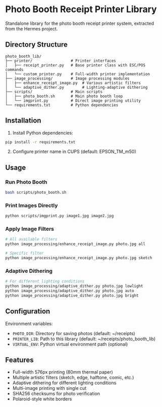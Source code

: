 # Photo Booth Receipt Printer Library

Standalone library for the photo booth receipt printer system, extracted from the Hermes project.

## Directory Structure

```
photo_booth_lib/
├── printer/                 # Printer interfaces
│   ├── receipt_printer.py   # Base printer class with ESC/POS commands
│   └── custom_printer.py    # Full-width printer implementation
├── image_processing/        # Image processing modules
│   ├── enhance_receipt_image.py  # Various artistic filters
│   └── adaptive_dither.py        # Lighting-adaptive dithering
├── scripts/                 # Main scripts
│   ├── photo_booth.sh       # Main photo booth loop
│   └── imgprint.py          # Direct image printing utility
└── requirements.txt         # Python dependencies
```

## Installation

1. Install Python dependencies:
```bash
pip install -r requirements.txt
```

2. Configure printer name in CUPS (default: EPSON_TM_m50)

## Usage

### Run Photo Booth
```bash
bash scripts/photo_booth.sh
```

### Print Images Directly
```bash
python scripts/imgprint.py image1.jpg image2.jpg
```

### Apply Image Filters
```bash
# All available filters
python image_processing/enhance_receipt_image.py photo.jpg all

# Specific filter
python image_processing/enhance_receipt_image.py photo.jpg sketch
```

### Adaptive Dithering
```bash
# For different lighting conditions
python image_processing/adaptive_dither.py photo.jpg lowlight
python image_processing/adaptive_dither.py photo.jpg auto
python image_processing/adaptive_dither.py photo.jpg bright
```

## Configuration

Environment variables:
- `PHOTO_DIR`: Directory for saving photos (default: ~/receipts)
- `PRINTER_LIB`: Path to this library (default: ~/receipts/photo_booth_lib)
- `VIRTUAL_ENV`: Python virtual environment path (optional)

## Features

- Full-width 576px printing (80mm thermal paper)
- Multiple artistic filters (sketch, edge, halftone, comic, etc.)
- Adaptive dithering for different lighting conditions
- Multi-image printing with single cut
- SHA256 checksums for photo verification
- Polaroid-style white borders